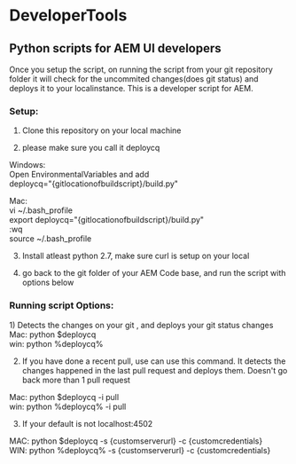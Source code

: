 <h1>
DeveloperTools
</h1>

<h2>
Python scripts for AEM UI developers
</h2>
Once you setup the script, on running the script from your git repository  folder it will check for the uncommited changes(does git status) and deploys it to your localinstance. This is a developer script for AEM.

<h3>
Setup:
</h3>

1) Clone this repository on your local machine

2)  please make sure you call it deploycq
   
   Windows: <br/>
    Open EnvironmentalVariables and add<br/>
	deploycq="{gitlocationofbuildscript}/build.py"<br/>

   Mac:<br/>
    vi ~/.bash_profile<br/>
	export deploycq="{gitlocationofbuildscript}/build.py"<br/>
	:wq<br/>
	source ~/.bash_profile<br/>

3) Install atleast python 2.7, make sure curl is setup on your local

4) go back to the git folder of your AEM Code base, and run the script with options below

<h3>
Running script Options:
</h3>
1) Detects the changes on your git , and deploys your git status changes<br/>
Mac: python $deploycq<br/>
win: python %deploycq%<br/>

2) If you have done a recent pull, use can use this command. It detects  the changes happened in the last pull request and deploys them. Doesn't go back more than 1 pull request<br/>

Mac: python $deploycq -i pull<br/>
win: python %deploycq% -i pull<br/>

3) If your default is not localhost:4502<br/>

MAC: python $deploycq -s {customserverurl} -c {customcredentials}<br/>
WIN: python %deploycq% -s {customserverurl} -c {customcredentials}<br/>
 
